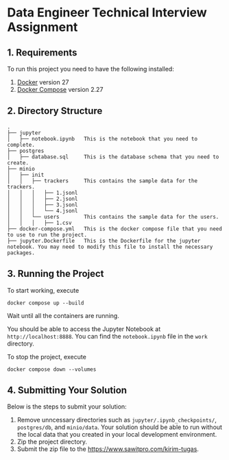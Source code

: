 # Data Engineer Technical Interview Assignment

## 1. Requirements

To run this project you need to have the following installed:

1. [Docker](https://docs.docker.com/get-docker/) version 27
2. [Docker Compose](https://docs.docker.com/compose/install/) version 2.27

## 2. Directory Structure

```
.
├── jupyter
│   ├── notebook.ipynb   This is the notebook that you need to complete.
├── postgres
│   ├── database.sql     This is the database schema that you need to create.
├── minio
│   ├── init
│   │   ├── trackers     This contains the sample data for the trackers.
│   │   │   ├── 1.jsonl
│   │   │   ├── 2.jsonl
│   │   │   ├── 3.jsonl
│   │   │   └── 4.jsonl
│   │   └── users        This contains the sample data for the users.
│   │   │   ├── 1.csv
├── docker-compose.yml   This is the docker compose file that you need to use to run the project.
├── jupyter.Dockerfile   This is the Dockerfile for the jupyter notebook. You may need to modify this file to install the necessary packages.
```

## 3. Running the Project

To start working, execute

```
docker compose up --build
```

Wait until all the containers are running.

You should be able to access the Jupyter Notebook at `http://localhost:8888`. You can find the `notebook.ipynb` file in the `work` directory.

To stop the project, execute

```
docker compose down --volumes
```

## 4. Submitting Your Solution

Below is the steps to submit your solution:

1. Remove unncessary directories such as `jupyter/.ipynb_checkpoints/`, `postgres/db`, and `minio/data`. Your solution should be able to run without the local data that you created in your local development environment.
2. Zip the project directory.
3. Submit the zip file to the https://www.sawitpro.com/kirim-tugas.